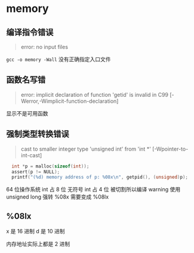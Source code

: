 # memory

## 编译指令错误

> error: no input files

`gcc -o memory -Wall` 没有正确指定入口文件

## 函数名写错

> error: implicit declaration of function 'getid' is invalid in C99 [-Werror,-Wimplicit-function-declaration]

显示不是可用函数

## 强制类型转换错误

> cast to smaller integer type 'unsigned int' from 'int \*' [-Wpointer-to-int-cast]

```c
  int *p = malloc(sizeof(int));
  assert(p != NULL);
  printf("(%d) memory address of p: %08x\n", getpid(), (unsigned)p);
```

64 位操作系统 int 占 8 位
无符号 int 占 4 位
被切割所以编译 warning
使用 unsigned long 强转
%08x 需要变成 %08lx

## %08lx

x 是 16 进制
d 是 10 进制

内存地址实际上都是 2 进制
